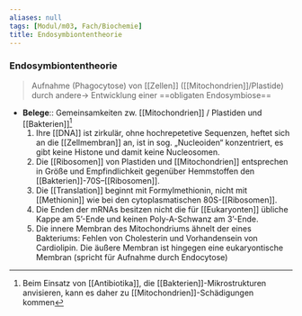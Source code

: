 ```yaml
---
aliases: null
tags: [Modul/m03, Fach/Biochemie]
title: Endosymbiontentheorie
---
```

### Endosymbiontentheorie 
> Aufnahme (Phagocytose) von [[Zellen]] ([[Mitochondrien]]/Plastide) durch andere→ Entwicklung einer ==obligaten Endosymbiose==

- **Belege**:: Gemeinsamkeiten zw. [[Mitochondrien]] / Plastiden und [[Bakterien]][^1]
	1.	Ihre [[DNA]] ist zirkulär, ohne hochrepetetive Sequenzen, heftet sich an die [[Zellmembran]] an, ist in sog. „Nucleoiden“ konzentriert, es gibt keine Histone und damit keine Nucleosomen.
	2.	Die [[Ribosomen]] von Plastiden und [[Mitochondrien]] entsprechen in Größe und Empfindlichkeit gegenüber Hemmstoffen den [[Bakterien]]-70S–[[Ribosomen]].
	3.	Die [[Translation]] beginnt mit Formylmethionin, nicht mit [[Methionin]] wie bei den cytoplasmatischen 80S-[[Ribosomen]].
	4.	Die Enden der mRNAs besitzen nicht die für [[Eukaryonten]] übliche Kappe am 5’-Ende und keinen Poly-A-Schwanz am 3’-Ende. 
	5.	Die innere Membran des Mitochondriums ähnelt der eines Bakteriums: Fehlen von Cholesterin und Vorhandensein von Cardiolipin. Die äußere Membran ist hingegen eine eukaryontische Membran (spricht für Aufnahme durch Endocytose) 

[^1]: Beim Einsatz von [[Antibiotika]], die [[Bakterien]]-Mikrostrukturen anvisieren, kann es daher zu [[Mitochondrien]]-Schädigungen kommen